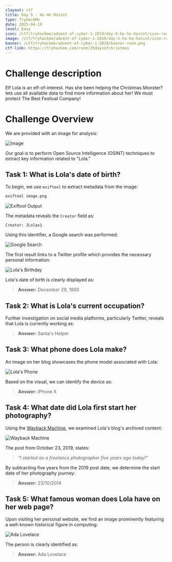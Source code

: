 ```yaml
---
clayout: ctf
title: Day 5 - Ho Ho Hosint
type: TryHackMe
date: 2025-04-19
level: Easy
icon: /ctf/tryhackme/advent-of-cyber-1-2019/day-5-ho-ho-hosint/icon-room.png
image: /ctf/tryhackme/advent-of-cyber-1-2019/day-5-ho-ho-hosint/icon-room.png
banner: /ctf/tryhackme/advent-of-cyber-1-2019/banner-room.png
ctf-link: https://tryhackme.com/room/25daysofchristmas
---
```


# Challenge description

Elf Lola is an elf-of-interest. Has she been helping the Christmas Monster? lets use all available data to find more information about her! We must protect The Best Festival Company!

# Challenge Overview

We are provided with an image for analysis:

![Image](/ctf/tryhackme/advent-of-cyber-1-2019/day-5-ho-ho-hosint/image.png)

Our goal is to perform Open Source Intelligence (OSINT) techniques to extract key information related to "Lola."

## Task 1: What is Lola's date of birth?

To begin, we use `exiftool` to extract metadata from the image:

```bash
exiftool image.png
```

![Exiftool Output](/ctf/tryhackme/advent-of-cyber-1-2019/day-5-ho-ho-hosint/exiftool.png)

The metadata reveals the `Creator` field as:

```text
Creator: JLolax1
```

Using this identifier, a Google search was performed:

![Google Search](/ctf/tryhackme/advent-of-cyber-1-2019/day-5-ho-ho-hosint/google.png)

The first result links to a Twitter profile which provides the necessary personal information:

![Lola's Birthday](/ctf/tryhackme/advent-of-cyber-1-2019/day-5-ho-ho-hosint/lola-birthday.png)

Lola's date of birth is clearly displayed as:

> **Answer:** December 29, 1900

## Task 2: What is Lola's current occupation?

Further investigation on social media platforms, particularly Twitter, reveals that Lola is currently working as:

> **Answer:** Santa's Helper

## Task 3: What phone does Lola make?

An image on her blog showcases the phone model associated with Lola:

![Lola's Phone](/ctf/tryhackme/advent-of-cyber-1-2019/day-5-ho-ho-hosint/lola-phone.png)

Based on the visual, we can identify the device as:

> **Answer:** iPhone X

## Task 4: What date did Lola first start her photography?

Using the [Wayback Machine](https://archive.org/web/), we examined Lola's blog's archived content:

![Wayback Machine](/ctf/tryhackme/advent-of-cyber-1-2019/day-5-ho-ho-hosint/wayback-machine.png)

The post from October 23, 2019, states:

> *"I started as a freelance photographer five years ago today!"*

By subtracting five years from the 2019 post date, we determine the start date of her photography journey:

> **Answer:** 23/10/2014

## Task 5: What famous woman does Lola have on her web page?

Upon visiting her personal website, we find an image prominently featuring a well-known historical figure in computing:

![Ada Lovelace](/ctf/tryhackme/advent-of-cyber-1-2019/day-5-ho-ho-hosint/ada-lovelace.png)

The person is clearly identified as:

> **Answer:** Ada Lovelace
